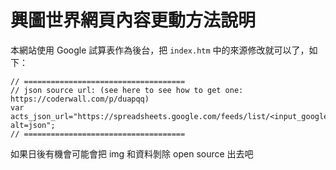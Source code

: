 興圖世界網頁內容更動方法說明
======

本網站使用 Google 試算表作為後台，把 `index.htm` 中的來源修改就可以了，如下：

```
// ====================================
// json source url: (see here to see how to get one: https://coderwall.com/p/duapqq)
var acts_json_url="https://spreadsheets.google.com/feeds/list/<input_google_sheet_code_here>/od6/public/values?alt=json";
// ====================================
```

如果日後有機會可能會把 img 和資料剝除 open source 出去吧
